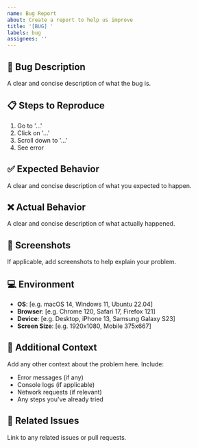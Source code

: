 ```yaml
---
name: Bug Report
about: Create a report to help us improve
title: '[BUG] '
labels: bug
assignees: ''
---
```


## 🐛 Bug Description

A clear and concise description of what the bug is.

## 📋 Steps to Reproduce

1. Go to '...'
2. Click on '...'
3. Scroll down to '...'
4. See error

## ✅ Expected Behavior

A clear and concise description of what you expected to happen.

## ❌ Actual Behavior

A clear and concise description of what actually happened.

## 📸 Screenshots

If applicable, add screenshots to help explain your problem.

## 💻 Environment

- **OS**: [e.g. macOS 14, Windows 11, Ubuntu 22.04]
- **Browser**: [e.g. Chrome 120, Safari 17, Firefox 121]
- **Device**: [e.g. Desktop, iPhone 13, Samsung Galaxy S23]
- **Screen Size**: [e.g. 1920x1080, Mobile 375x667]

## 📝 Additional Context

Add any other context about the problem here. Include:
- Error messages (if any)
- Console logs (if applicable)
- Network requests (if relevant)
- Any steps you've already tried

## 🔗 Related Issues

Link to any related issues or pull requests.
